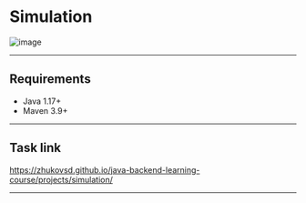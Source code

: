 # Simulation
![image](https://github.com/user-attachments/assets/f8eec028-d88b-401d-b6ac-d2e18542693c)
_____
## Requirements
- Java 1.17+
- Maven 3.9+
_____
## Task link
https://zhukovsd.github.io/java-backend-learning-course/projects/simulation/
_____

